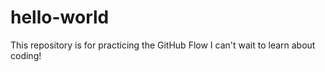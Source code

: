 # hello-world
This repository is for practicing the GitHub Flow
I can't wait to learn about coding!
